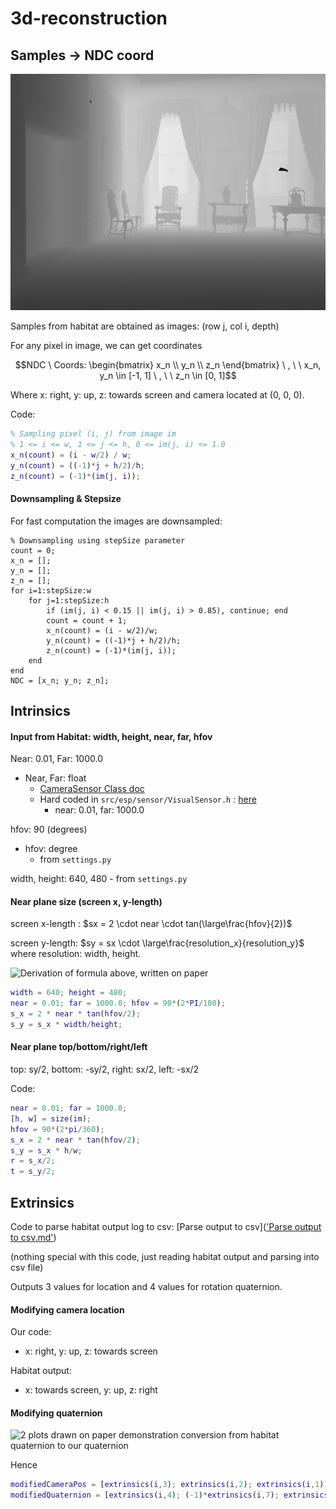 # 3d-reconstruction
## Samples -> NDC coord
![A grayscale depth image displaying a scene produced by habitat simulator](img/readme_1.png)

Samples from habitat are obtained as images: (row j, col i, depth)

For any pixel in image, we can get coordinates

$$NDC \ Coords: 
\begin{bmatrix} 
x_n \\ 
y_n \\ 
z_n 
\end{bmatrix}
\ , \ \ x_n, y_n \in [-1, 1] \ , \ \ z_n \in [0, 1]$$

Where x: right, y: up, z: towards screen and camera located at (0, 0, 0).

Code:
```matlab
% Sampling pixel (i, j) from image im
% 1 <= i <= w, 1 <= j <= h, 0 <= im(j, i) <= 1.0
x_n(count) = (i - w/2) / w;
y_n(count) = ((-1)*j + h/2)/h;
z_n(count) = (-1)*(im(j, i));
```

#### Downsampling & Stepsize
For fast computation the images are downsampled:
```
% Downsampling using stepSize parameter
count = 0;
x_n = [];
y_n = [];
z_n = [];
for i=1:stepSize:w
	for j=1:stepSize:h
		if (im(j, i) < 0.15 || im(j, i) > 0.85), continue; end
		count = count + 1;
		x_n(count) = (i - w/2)/w;
		y_n(count) = ((-1)*j + h/2)/h;
		z_n(count) = (-1)*(im(j, i));
	end
end
NDC = [x_n; y_n; z_n];
```

## Intrinsics
#### Input from Habitat: width, height, near, far, hfov
Near: 0.01, Far: 1000.0
- Near, Far: float
	- [CameraSensor Class doc](https://aihabitat.org/docs/habitat-sim/habitat_sim.sensor.CameraSensor.html)
	- Hard coded in `src/esp/sensor/VisualSensor.h` : [here](https://github.com/facebookresearch/habitat-sim/blob/ec81c8cfe50b35f98edc4a390ee9b46a961b7144/src/esp/sensor/VisualSensor.h#:~:text=*/-,float%20near%20%3D%200.01f%3B,*/,-Mn%3A%3AColor4%20clearColor)
		- near: 0.01, far: 1000.0

hfov: 90 (degrees)
- hfov: degree
	- from `settings.py`

width, height: 640, 480
	- from `settings.py`

#### Near plane size (screen x, y-length)
screen x-length : $sx =  2 \cdot near \cdot tan(\large\frac{hfov}{2})$

screen y-length: $sy = sx \cdot \large\frac{resolution_x}{resolution_y}$ where resolution: width, height.

![Derivation of formula above, written on paper](img/readme_2.png)

```MATLAB
width = 640; height = 480;
near = 0.01; far = 1000.0; hfov = 90*(2*PI/180);
s_x = 2 * near * tan(hfov/2);
s_y = s_x * width/height;
```

#### Near plane top/bottom/right/left
top: sy/2, bottom: -sy/2, right: sx/2, left: -sx/2

Code:
```matlab
near = 0.01; far = 1000.0;
[h, w] = size(im);
hfov = 90*(2*pi/360);
s_x = 2 * near * tan(hfov/2);
s_y = s_x * h/w;
r = s_x/2;
t = s_y/2;
```

## Extrinsics
Code to parse habitat output log to csv: [Parse output to csv](['Parse output to csv.md'](https://github.com/havocado/3d-reconstruction/blob/hailey/init/Parse%20output%20to%20csv.md))

(nothing special with this code, just reading habitat output and parsing into csv file)

Outputs 3 values for location and 4 values for rotation quaternion.

#### Modifying camera location
Our code: 
- x: right, y: up, z: towards screen

Habitat output:
- x: towards screen, y: up, z: right

#### Modifying quaternion

![2 plots drawn on paper demonstration conversion from habitat quaternion to our quaternion](img/readme_3.png)

Hence
```matlab
modifiedCameraPos = [extrinsics(i,3); extrinsics(i,2); extrinsics(i,1)]';
modifiedQuaternion = [extrinsics(i,4); (-1)*extrinsics(i,7); extrinsics(i,6); (-1)*extrinsics(i,5)]';
```

